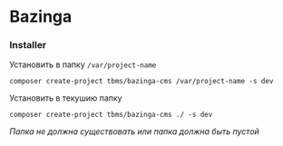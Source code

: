 Bazinga
=======

### Installer

Установить в папку `/var/project-name`

`composer create-project tbms/bazinga-cms /var/project-name -s dev`

Установить в текушию папку

`composer create-project tbms/bazinga-cms ./ -s dev`

*Папка не должна существовать или папка должна быть пустой*
